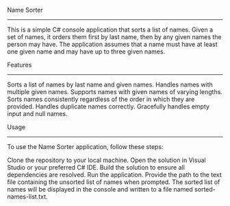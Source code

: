 Name Sorter
___________

This is a simple C# console application that sorts a list of names. Given a set of names, it orders them first by last name, then by any given names the person may have. The application assumes that a name must have at least one given name and may have up to three given names.


Features
_________

Sorts a list of names by last name and given names.
Handles names with multiple given names.
Supports names with given names of varying lengths.
Sorts names consistently regardless of the order in which they are provided.
Handles duplicate names correctly.
Gracefully handles empty input and null names.


Usage
______
To use the Name Sorter application, follow these steps:

Clone the repository to your local machine.
Open the solution in Visual Studio or your preferred C# IDE.
Build the solution to ensure all dependencies are resolved.
Run the application.
Provide the path to the text file containing the unsorted list of names when prompted.
The sorted list of names will be displayed in the console and written to a file named sorted-names-list.txt.

